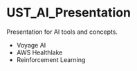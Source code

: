 # UST_AI_Presentation
Presentation for AI tools and concepts.

- Voyage AI
- AWS Healthlake
- Reinforcement Learning

